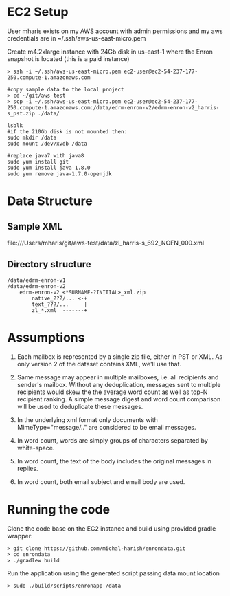 # EC2 Setup 

User mharis exists on my AWS account with admin permissions and
my aws credentials are in ~/.ssh/aws-us-east-micro.pem

Create m4.2xlarge instance with 24Gb disk in us-east-1 where the 
Enron snapshot is located (this is a paid instance)


    > ssh -i ~/.ssh/aws-us-east-micro.pem ec2-user@ec2-54-237-177-250.compute-1.amazonaws.com

    #copy sample data to the local project
    > cd ~/git/aws-test
    > scp -i ~/.ssh/aws-us-east-micro.pem ec2-user@ec2-54-237-177-250.compute-1.amazonaws.com:/data/edrm-enron-v2/edrm-enron-v2_harris-s_pst.zip ./data/
    
    lsblk    
    #if the 210Gb disk is not mounted then:
    sudo mkdir /data
    sudo mount /dev/xvdb /data

    #replace java7 with java8
    sudo yum install git
    sudo yum install java-1.8.0
    sudo yum remove java-1.7.0-openjdk

# Data Structure

## Sample XML

file:///Users/mharis/git/aws-test/data/zl_harris-s_692_NOFN_000.xml

## Directory structure
    /data/edrm-enron-v1
    /data/edrm-enron-v2
        edrm-enron-v2_<*SURNAME-?INITIAL>_xml.zip
            native_???/... <-+
            text_???/...     |
            zl_*.xml  -------+
        
        
# Assumptions

1. Each mailbox is represented by a single zip file, either in PST or XML.
As only version 2 of the dataset contains XML, we'll use that.

2. Same message may appear in multiple mailboxes, i.e.
all recipients and sender's mailbox. Without any deduplication, messages
sent to multiple recipients would skew the the average word count 
as well as top-N recipient ranking. A simple message digest and
word count comparison will be used to deduplicate these messages. 

3. In the underlying xml format only documents with MimeType="message/.." 
are considered to be email messages.

4. In word count, words are simply groups of characters separated by white-space.

5. In word count, the text of the body includes the original messages in replies.

6. In word count, both email subject and email body are used.

# Running the code

Clone the code base on the EC2 instance and build using provided gradle wrapper:

    > git clone https://github.com/michal-harish/enrondata.git
    > cd enrondata 
    > ./gradlew build

Run the application using the generated script passing data mount location 
 
    > sudo ./build/scripts/enronapp /data


        